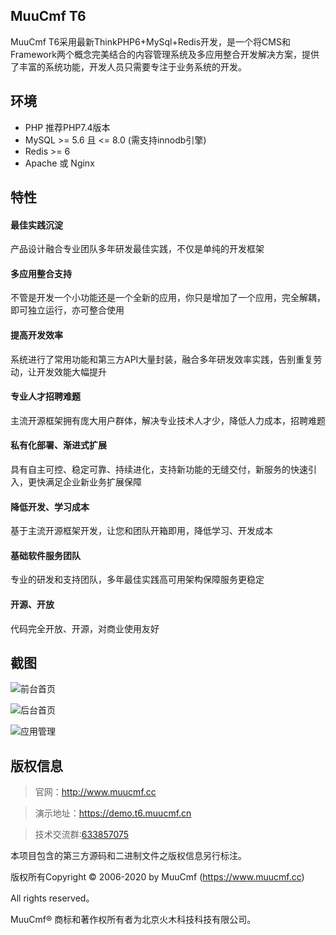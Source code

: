 ## MuuCmf T6

MuuCmf T6采用最新ThinkPHP6+MySql+Redis开发，是一个将CMS和Framework两个概念完美结合的内容管理系统及多应用整合开发解决方案，提供了丰富的系统功能，开发人员只需要专注于业务系统的开发。

## 环境

* PHP 推荐PHP7.4版本
* MySQL >= 5.6 且 <= 8.0 (需支持innodb引擎)
* Redis >= 6
* Apache 或 Nginx 

## 特性

#### 最佳实践沉淀
产品设计融合专业团队多年研发最佳实践，不仅是单纯的开发框架


#### 多应用整合支持
不管是开发一个小功能还是一个全新的应用，你只是增加了一个应用，完全解耦，即可独立运行，亦可整合使用


#### 提高开发效率
系统进行了常用功能和第三方API大量封装，融合多年研发效率实践，告别重复劳动，让开发效能大幅提升


#### 专业人才招聘难题
主流开源框架拥有庞大用户群体，解决专业技术人才少，降低人力成本，招聘难题


#### 私有化部署、渐进式扩展
具有自主可控、稳定可靠、持续进化，支持新功能的无缝交付，新服务的快速引入，更快满足企业新业务扩展保障


#### 降低开发、学习成本
基于主流开源框架开发，让您和团队开箱即用，降低学习、开发成本


#### 基础软件服务团队
专业的研发和支持团队，多年最佳实践高可用架构保障服务更稳定


#### 开源、开放
代码完全开放、开源，对商业使用友好

## 截图

![前台首页](https://www.muucmf.cc/custom/aindex.png "前台首页截图")

![后台首页](https://www.muucmf.cc/custom/admin.png "后台首页截图")

![应用管理](https://www.muucmf.cc/custom/app.png "后台应用管理截图")

## 版权信息

>官网：http://www.muucmf.cc

>演示地址：https://demo.t6.muucmf.cn

>技术交流群:[633857075][2]

本项目包含的第三方源码和二进制文件之版权信息另行标注。

版权所有Copyright © 2006-2020 by MuuCmf (https://www.muucmf.cc)

All rights reserved。

MuuCmf® 商标和著作权所有者为北京火木科技科技有限公司。


  [2]: https://jq.qq.com/?_wv=1027&k=5k75PiH